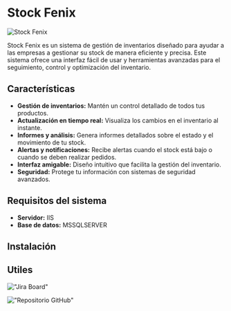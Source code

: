# Stock Fenix

![Stock Fenix](https://your-image-url.com/logo.png)

Stock Fenix es un sistema de gestión de inventarios diseñado para ayudar a las empresas a gestionar su stock de manera eficiente y precisa. Este sistema ofrece una interfaz fácil de usar y herramientas avanzadas para el seguimiento, control y optimización del inventario.

## Características

- **Gestión de inventarios:** Mantén un control detallado de todos tus productos.
- **Actualización en tiempo real:** Visualiza los cambios en el inventario al instante.
- **Informes y análisis:** Genera informes detallados sobre el estado y el movimiento de tu stock.
- **Alertas y notificaciones:** Recibe alertas cuando el stock está bajo o cuando se deben realizar pedidos.
- **Interfaz amigable:** Diseño intuitivo que facilita la gestión del inventario.
- **Seguridad:** Protege tu información con sistemas de seguridad avanzados.

## Requisitos del sistema

- **Servidor:** IIS
- **Base de datos:** MSSQLSERVER 

## Instalación

## Utiles

!["Jira Board"](https://nicolasdacunda.atlassian.net/jira/software/projects/GTN/boards/1)

!["Repositorio GitHub"](https://github.com/roberNicoTejada/StockFenix)

